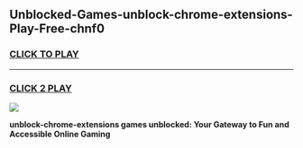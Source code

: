 
## Unblocked-Games-unblock-chrome-extensions-Play-Free-chnf0
<h3>
<a href="https://premium76.site?title=unblock-chrome-extensions&ref=20M">CLICK TO PLAY</a></h3>
<hr>

<h3>
<a href="https://premium76.site?title=unblock-chrome-extensions&ref=20M">CLICK 2 PLAY</a>
  
</h3>

<a href="https://premium76.site?title=unblock-chrome-extensions&ref=19M"><img src="https://clearcache.store/games.png"></a>


**unblock-chrome-extensions games unblocked: Your Gateway to Fun and Accessible Online Gaming**
